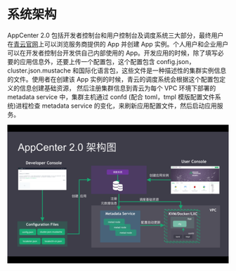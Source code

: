 # 系统架构

AppCenter 2.0 包括开发者控制台和用户控制台及调度系统三大部分，最终用户在[青云官网](https://appcenter.qingcloud.com/)上可以浏览服务商提供的 App 并创建 App 实例。个人用户和企业用户可以在开发者控制台开发供自己内部使用的 App。开发应用的时候，除了填写必要的应用信息外，还要上传一个配置包，这个配置包含 config.json，cluster.json.mustache 和国际化语言包，这些文件是一种描述性的集群实例信息的文件。使用者在创建该 App 实例的时候，青云的调度系统会根据这个配置包定义的信息创建基础资源，
然后注册集群信息到青云为每个 VPC 环境下部署的 metadata service 中，集群主机通过 confd (配合 toml，tmpl 模版配置文件系统)进程检查 metadata service 的变化，来刷新应用配置文件，然后启动应用服务。 

![系统架构图](../images/architecture.png)